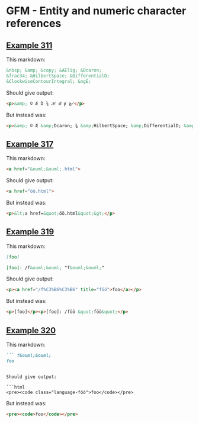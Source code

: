# GFM - Entity and numeric character references

## [Example 311](https://spec.commonmark.org/0.29/#example-311)

This markdown:

```markdown
&nbsp; &amp; &copy; &AElig; &Dcaron;
&frac34; &HilbertSpace; &DifferentialD;
&ClockwiseContourIntegral; &ngE;

```

Should give output:

```html
<p>&amp; © Æ Ď ¾ ℋ ⅆ ∲ ≧̸</p>
```

But instead was:

```html
<p>&amp; © Æ &amp;Dcaron; ¾ &amp;HilbertSpace; &amp;DifferentialD; &amp;ClockwiseContourIntegral; &amp;ngE;</p>
```
## [Example 317](https://spec.commonmark.org/0.29/#example-317)

This markdown:

```markdown
<a href="&ouml;&ouml;.html">

```

Should give output:

```html
<a href="öö.html">
```

But instead was:

```html
<p>&lt;a href=&quot;öö.html&quot;&gt;</p>
```
## [Example 319](https://spec.commonmark.org/0.29/#example-319)

This markdown:

```markdown
[foo]

[foo]: /f&ouml;&ouml; "f&ouml;&ouml;"

```

Should give output:

```html
<p><a href="/f%C3%B6%C3%B6" title="föö">foo</a></p>
```

But instead was:

```html
<p>[foo]</p><p>[foo]: /föö &quot;föö&quot;</p>
```
## [Example 320](https://spec.commonmark.org/0.29/#example-320)

This markdown:

```markdown
``` f&ouml;&ouml;
foo
```

```

Should give output:

```html
<pre><code class="language-föö">foo</code></pre>
```

But instead was:

```html
<pre><code>foo</code></pre>
```
